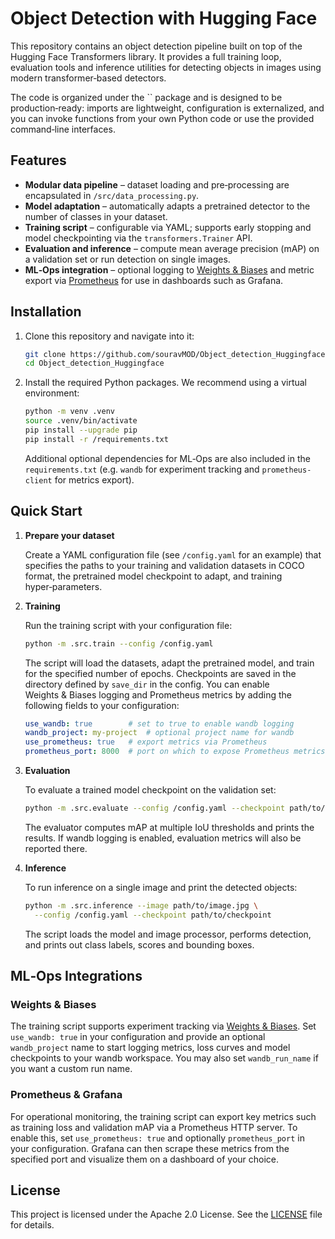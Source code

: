 # Object Detection with Hugging Face

This repository contains an object detection pipeline built on top of the Hugging Face Transformers library.  It provides a full training loop, evaluation tools and inference utilities for detecting objects in images using modern transformer‑based detectors.

The code is organized under the `` package and is designed to be production‑ready: imports are lightweight, configuration is externalized, and you can invoke functions from your own Python code or use the provided command‑line interfaces.

## Features

- **Modular data pipeline** – dataset loading and pre‑processing are encapsulated in `/src/data_processing.py`.
- **Model adaptation** – automatically adapts a pretrained detector to the number of classes in your dataset.
- **Training script** – configurable via YAML; supports early stopping and model checkpointing via the `transformers.Trainer` API.
- **Evaluation and inference** – compute mean average precision (mAP) on a validation set or run detection on single images.
- **ML‑Ops integration** – optional logging to [Weights & Biases](https://wandb.ai/) and metric export via [Prometheus](https://prometheus.io/) for use in dashboards such as Grafana.

## Installation

1. Clone this repository and navigate into it:

   ```bash
   git clone https://github.com/souravMOD/Object_detection_Huggingface.git
   cd Object_detection_Huggingface
   ```

2. Install the required Python packages.  We recommend using a virtual environment:

   ```bash
   python -m venv .venv
   source .venv/bin/activate
   pip install --upgrade pip
   pip install -r /requirements.txt
   ```

   Additional optional dependencies for ML‑Ops are also included in the `requirements.txt` (e.g. `wandb` for experiment tracking and `prometheus-client` for metrics export).

## Quick Start

1. **Prepare your dataset**

   Create a YAML configuration file (see `/config.yaml` for an example) that specifies the paths to your training and validation datasets in COCO format, the pretrained model checkpoint to adapt, and training hyper‑parameters.

2. **Training**

   Run the training script with your configuration file:

   ```bash
   python -m .src.train --config /config.yaml
   ```

   The script will load the datasets, adapt the pretrained model, and train for the specified number of epochs.  Checkpoints are saved in the directory defined by `save_dir` in the config.  You can enable Weights & Biases logging and Prometheus metrics by adding the following fields to your configuration:

   ```yaml
   use_wandb: true        # set to true to enable wandb logging
   wandb_project: my-project  # optional project name for wandb
   use_prometheus: true   # export metrics via Prometheus
   prometheus_port: 8000  # port on which to expose Prometheus metrics
   ```

3. **Evaluation**

   To evaluate a trained model checkpoint on the validation set:

   ```bash
   python -m .src.evaluate --config /config.yaml --checkpoint path/to/checkpoint
   ```

   The evaluator computes mAP at multiple IoU thresholds and prints the results.  If wandb logging is enabled, evaluation metrics will also be reported there.

4. **Inference**

   To run inference on a single image and print the detected objects:

   ```bash
   python -m .src.inference --image path/to/image.jpg \
     --config /config.yaml --checkpoint path/to/checkpoint
   ```

   The script loads the model and image processor, performs detection, and prints out class labels, scores and bounding boxes.

## ML‑Ops Integrations

### Weights & Biases

The training script supports experiment tracking via [Weights & Biases](https://wandb.ai/).  Set `use_wandb: true` in your configuration and provide an optional `wandb_project` name to start logging metrics, loss curves and model checkpoints to your wandb workspace.  You may also set `wandb_run_name` if you want a custom run name.

### Prometheus & Grafana

For operational monitoring, the training script can export key metrics such as training loss and validation mAP via a Prometheus HTTP server.  To enable this, set `use_prometheus: true` and optionally `prometheus_port` in your configuration.  Grafana can then scrape these metrics from the specified port and visualize them on a dashboard of your choice.


## License

This project is licensed under the Apache 2.0 License.  See the [LICENSE](LICENSE) file for details.
